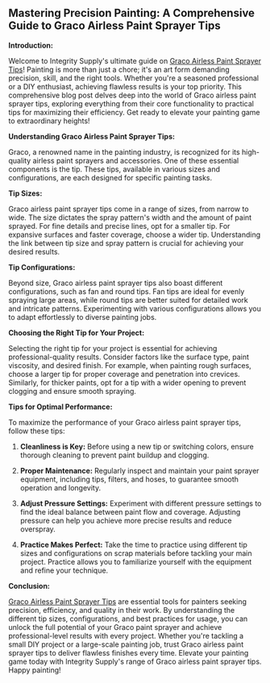 ## Mastering Precision Painting: A Comprehensive Guide to Graco Airless Paint Sprayer Tips

**Introduction:**

Welcome to Integrity Supply's ultimate guide on [Graco Airless Paint Sprayer Tips](https://integritysupply.com/graco/airless-paint-sprayer-tips.html)! Painting is more than just a chore; it's an art form demanding precision, skill, and the right tools. Whether you're a seasoned professional or a DIY enthusiast, achieving flawless results is your top priority. This comprehensive blog post delves deep into the world of Graco airless paint sprayer tips, exploring everything from their core functionality to practical tips for maximizing their efficiency. Get ready to elevate your painting game to extraordinary heights!

**Understanding Graco Airless Paint Sprayer Tips:**

Graco, a renowned name in the painting industry, is recognized for its high-quality airless paint sprayers and accessories. One of these essential components is the tip. These tips, available in various sizes and configurations, are each designed for specific painting tasks.

**Tip Sizes:**

Graco airless paint sprayer tips come in a range of sizes, from narrow to wide. The size dictates the spray pattern's width and the amount of paint sprayed. For fine details and precise lines, opt for a smaller tip. For expansive surfaces and faster coverage, choose a wider tip. Understanding the link between tip size and spray pattern is crucial for achieving your desired results.

**Tip Configurations:**

Beyond size, Graco airless paint sprayer tips also boast different configurations, such as fan and round tips. Fan tips are ideal for evenly spraying large areas, while round tips are better suited for detailed work and intricate patterns. Experimenting with various configurations allows you to adapt effortlessly to diverse painting jobs.

**Choosing the Right Tip for Your Project:**

Selecting the right tip for your project is essential for achieving professional-quality results. Consider factors like the surface type, paint viscosity, and desired finish. For example, when painting rough surfaces, choose a larger tip for proper coverage and penetration into crevices. Similarly, for thicker paints, opt for a tip with a wider opening to prevent clogging and ensure smooth spraying.

**Tips for Optimal Performance:**

To maximize the performance of your Graco airless paint sprayer tips, follow these tips:

1. **Cleanliness is Key:** Before using a new tip or switching colors, ensure thorough cleaning to prevent paint buildup and clogging.

2. **Proper Maintenance:** Regularly inspect and maintain your paint sprayer equipment, including tips, filters, and hoses, to guarantee smooth operation and longevity.

3. **Adjust Pressure Settings:** Experiment with different pressure settings to find the ideal balance between paint flow and coverage. Adjusting pressure can help you achieve more precise results and reduce overspray.

4. **Practice Makes Perfect:** Take the time to practice using different tip sizes and configurations on scrap materials before tackling your main project. Practice allows you to familiarize yourself with the equipment and refine your technique.

**Conclusion:**

[Graco Airless Paint Sprayer Tips](https://integritysupply.com/graco/airless-paint-sprayer-tips.html) are essential tools for painters seeking precision, efficiency, and quality in their work. By understanding the different tip sizes, configurations, and best practices for usage, you can unlock the full potential of your Graco paint sprayer and achieve professional-level results with every project. Whether you're tackling a small DIY project or a large-scale painting job, trust Graco airless paint sprayer tips to deliver flawless finishes every time. Elevate your painting game today with Integrity Supply's range of Graco airless paint sprayer tips. Happy painting!

